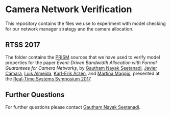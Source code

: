 # Camera Network Verification

This repository contains the files we use to experiment with model
checking for our network manager strategy and the camera allocation.

## RTSS 2017

The folder contains the [PRISM](http://www.prismmodelchecker.org/) sources that we have used to verify model properties for the paper _Event-Driven Bandwidth Allocation with Formal Guarantees for Camera Networks_, by [Gautham Nayak Seetanadi](http://www.control.lth.se/Staff/GauthamNayakSeetanadi.html), [Javier Cámara](http://javicamara.com/), [Luis Almeida](https://web.fe.up.pt/~lda/), [Karl-Erik Årzén](http://www.control.lth.se/Staff/KarlErikArzen.html), and [Martina Maggio](http://www.martinamaggio.com), presented at the
[Real-Time Systems Symposium 2017](http://2017.rtss.org/program/).

## Further Questions

For further questions please contact [Gautham Nayak Seetanadi](mailto:gautham.nayak_seetanadi@control.lth.se).

